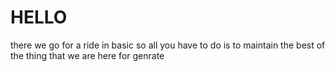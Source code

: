 # HELLO

there we go for a ride in basic so all you have to do is to maintain the best of the thing that we are here for genrate
